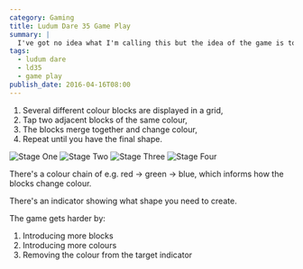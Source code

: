 ```yaml
---
category: Gaming
title: Ludum Dare 35 Game Play
summary: |
  I've got no idea what I'm calling this but the idea of the game is to merge different coloured blocks to create a shape based off of a tetrimino. Merging two blocks the same colour creates a shape and changes the colour. Merge all of the blocks until you have the shape.
tags: 
  - ludum dare
  - ld35
  - game play
publish_date: 2016-04-16T08:00
---
```


1. Several different colour blocks are displayed in a grid,
2. Tap two adjacent blocks of the same colour,
3. The blocks merge together and change colour,
4. Repeat until you have the final shape.

![Stage One](/img/ld35-gameplay-1.png)
![Stage Two](/img/ld35-gameplay-2.png)
![Stage Three](/img/ld35-gameplay-3.png)
![Stage Four](/img/ld35-gameplay-4.png)

There's a colour chain of e.g. red -> green -> blue, which informs how the blocks change colour.

There's an indicator showing what shape you need to create.

The game gets harder by:

1. Introducing more blocks
2. Introducing more colours
3. Removing the colour from the target indicator
